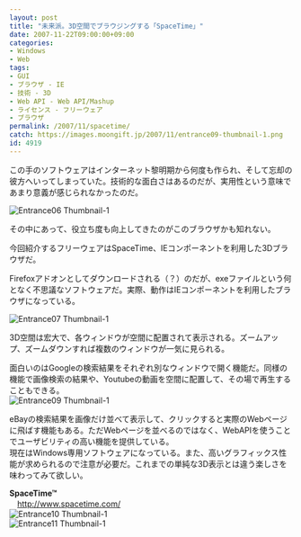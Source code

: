 ```yaml
---
layout: post
title: "未来派。3D空間でブラウジングする「SpaceTime」"
date: 2007-11-22T09:00:00+09:00
categories:
- Windows
- Web
tags: 
- GUI
- ブラウザ - IE
- 技術 - 3D
- Web API - Web API/Mashup
- ライセンス - フリーウェア
- ブラウザ
permalink: /2007/11/spacetime/
catch: https://images.moongift.jp/2007/11/entrance09-thumbnail-1.png
id: 4919
---
```

この手のソフトウェアはインターネット黎明期から何度も作られ、そして忘却の彼方へいってしまっていた。技術的な面白さはあるのだが、実用性という意味であまり意義が感じられなかったのだ。   
  
 ![Entrance06 Thumbnail-1](https://images.moongift.jp/2007/11/entrance06-thumbnail-1.png)  
  
その中にあって、役立ち度も向上してきたのがこのブラウザかも知れない。   
  
今回紹介するフリーウェアはSpaceTime、IEコンポーネントを利用した3Dブラウザだ。   
<!--more-->  
Firefoxアドオンとしてダウンロードされる（？）のだが、exeファイルという何となく不思議なソフトウェアだ。実際、動作はIEコンポーネントを利用したブラウザになっている。   
  
 ![Entrance07 Thumbnail-1](https://images.moongift.jp/2007/11/entrance07-thumbnail-1.png)  
  
3D空間は宏大で、各ウィンドウが空間に配置されて表示される。ズームアップ、ズームダウンすれば複数のウィンドウが一気に見られる。   
  
面白いのはGoogleの検索結果をそれぞれ別なウィンドウで開く機能だ。同様の機能で画像検索の結果や、Youtubeの動画を空間に配置して、その場で再生することもできる。   
 ![Entrance09 Thumbnail-1](https://images.moongift.jp/2007/11/entrance09-thumbnail-1.png)  
  
eBayの検索結果を画像だけ並べて表示して、クリックすると実際のWebページに飛ばす機能もある。ただWebページを並べるのではなく、WebAPIを使うことでユーザビリティの高い機能を提供している。   
現在はWindows専用ソフトウェアになっている。また、高いグラフィックス性能が求められるので注意が必要だ。これまでの単純な3D表示とは違う楽しさを味わってみて欲しい。   
  
**SpaceTime™**   
　[http://www.spacetime.com/   
](http://www.spacetime.com/) ![Entrance10 Thumbnail-1](https://images.moongift.jp/2007/11/entrance10-thumbnail-1.png)  
 ![Entrance11 Thumbnail-1](https://images.moongift.jp/2007/11/entrance11-thumbnail-1.png)

